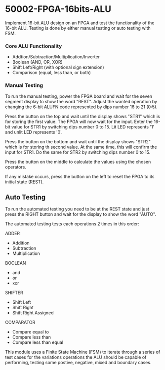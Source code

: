# 50002-FPGA-16bits-ALU
Implement 16-bit ALU design on an FPGA and test the functionality of the 16-bit ALU.
Testing is done by either manual testing or auto testing with FSM.

### Core ALU Functionality
* Addtion/Subtraction/Multiplication/Inverter
* Boolean (AND, OR, XOR)
* Shift Left/Right (with optional sign extension)
* Comparison (equal, less than, or both)

### Manual Testing
To run the manual testing, power the FPGA board and wait for the seven segment display to show the word "REST". Adjust the wanted operation by changing the 6-bit ALUFN code represented by dips number 16 to 21 (0:5). 

Press the button on the top and wait until the display shows "STR1" which is for storing the first value. The FPGA will now wait for the input. Enter the 16-bit value for STR1 by switching dips number 0 to 15. Lit LED represents '1' and unlit LED represents '0'. 

Press the button on the bottom and wait until the display shows "STR2" which is for storing th second value. At the same time, this will confirm the input for STR1. Do the same for STR2 by switching dips number 0 to 15.

Press the button on the middle to calculate the values using the chosen operators.

If any mistake occurs, press the button on the left to reset the FPGA to its initial state (REST).

## Auto Testing
To run the automated testing you need to be at the REST state and just press the RIGHT button and wait for the display to show the word "AUTO".

The automated testing tests each operations 2 times in this order:

ADDER
- Addition
- Subtraction
- Multiplication

BOOLEAN
- and
- or
- xor

SHIFTER
- Shift Left
- Shift Right
- Shift Right Assigned

COMPARATOR
- Compare equal to
- Compare less than
- Compare less than equal

This module uses a Finite State Machine (FSM) to iterate through a series of test cases for the variations operations the ALU should be capable of performing, testing some postive, negative, mixed and boundary cases.



